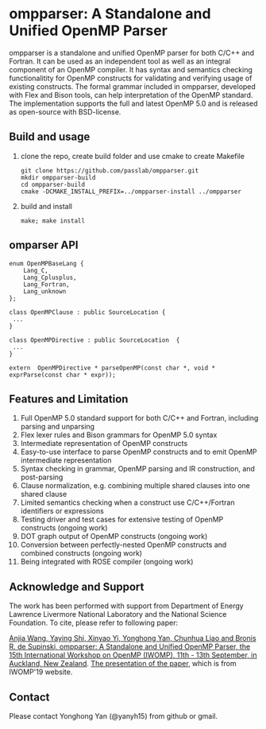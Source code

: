 # ompparser: A Standalone and Unified OpenMP Parser

ompparser is a standalone and unified OpenMP parser for both C/C++ and Fortran. It can be used as an independent tool as well as an integral component of an OpenMP compiler. It has syntax and semantics checking functionalitity for OpenMP constructs for validating and verifying usage of existing constructs. The formal grammar included in ompparser, developed with Flex and Bison tools, can help interpretation of the OpenMP standard. The implementation supports the full and latest OpenMP 5.0 and is released as open-source with BSD-license. 


## Build and usage
1. clone the repo, create build folder and use cmake to create Makefile

       git clone https://github.com/passlab/ompparser.git
       mkdir ompparser-build
       cd ompparser-build
       cmake -DCMAKE_INSTALL_PREFIX=../ompparser-install ../ompparser 

2. build and install
     
       make; make install

## omparser API

```
enum OpenMPBaseLang {
    Lang_C,
    Lang_Cplusplus,
    Lang_Fortran,
    Lang_unknown
};

class OpenMPClause : public SourceLocation {
 ...
}
 
class OpenMPDirective : public SourceLocation  {
 ...
}

extern  OpenMPDirective * parseOpenMP(const char *, void * exprParse(const char * expr));

```

## Features and Limitation
1. Full OpenMP 5.0 standard support for both C/C++ and Fortran, including parsing and unparsing
1. Flex lexer rules and Bison grammars for OpenMP 5.0 syntax
1. Intermediate representation of OpenMP constructs
1. Easy-to-use interface to parse OpenMP constructs and to emit OpenMP intermediate representation
1. Syntax checking in grammar, OpenMP parsing and IR construction, and post-parsing
1. Clause normalization, e.g. combining multiple shared clauses into one shared clause
1. Limited semantics checking when a construct use C/C++/Fortran identifiers or expressions
1. Testing driver and test cases for extensive testing of OpenMP constructs (ongoing work)
1. DOT graph output of OpenMP constructs (ongoing work)
1. Conversion between perfectly-nested OpenMP constructs and combined constructs (ongoing work)
1. Being integrated with ROSE compiler (ongoing work)

## Acknowledge and Support
The work has been performed with support from Department of Energy Lawrence Livermore National Laboratory and the National Science Foundation. To cite, please refer to following paper:

[Anjia Wang, Yaying Shi, Xinyao Yi, Yonghong Yan, Chunhua Liao and Bronis R. de Supinski, ompparser: A Standalone and Unified OpenMP Parser, the 15th International Workshop on OpenMP (IWOMP), 11th - 13th September, in Auckland, New Zealand](https://link.springer.com/chapter/10.1007%2F978-3-030-28596-8_10). [The presentation of the paper](http://parallel.auckland.ac.nz/iwomp2019/slides_ompparser.pdf), which is from IWOMP'19 website. 

## Contact
Please contact Yonghong Yan (@yanyh15) from github or gmail. 


